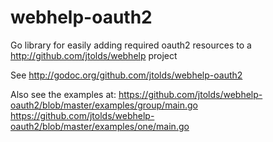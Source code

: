 webhelp-oauth2
=============

Go library for easily adding required oauth2 resources to a
http://github.com/jtolds/webhelp project

See http://godoc.org/github.com/jtolds/webhelp-oauth2

Also see the examples at:
https://github.com/jtolds/webhelp-oauth2/blob/master/examples/group/main.go
https://github.com/jtolds/webhelp-oauth2/blob/master/examples/one/main.go
